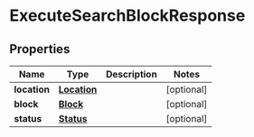 
# ExecuteSearchBlockResponse

## Properties
Name | Type | Description | Notes
------------ | ------------- | ------------- | -------------
**location** | [**Location**](Location.md) |  |  [optional]
**block** | [**Block**](Block.md) |  |  [optional]
**status** | [**Status**](Status.md) |  |  [optional]



